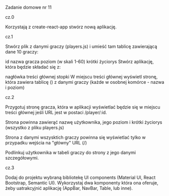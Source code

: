 Zadanie domowe nr 11

cz.0

Korzystają z create-react-app stwórz nową aplikację.

cz.1

Stwórz plik z danymi graczy (players.js) i umieść tam tablicę zawierającą dane 10 graczy:

id
nazwa gracza
poziom (w skali 1-60)
krótki życiorys
Stwórz aplikację, która będzie składać się z:

nagłówka
treści głównej
stopki
W miejscu treści głównej wyświetl stronę, która zawiera tablicę (<table>) z danymi graczy (każde w osobnej komórce - nazwa i poziom)

cz.2

Przygotuj stronę gracza, która w aplikacji wyświetlać będzie się w miejscu treści głównej jeśli URL jest w postaci /player/:id.

Strona powinna zawierąć nazwę użytkownika, jego poziom i krótki życiorys (wszystko z pliku players.js)

Strona z danymi wszysktich graczy powinna się wyświetlać tylko w przypadku wejścia na "główny" URL (/)

Podlinkuj użytkownika w tabeli graczy do strony z jego danymi szczegółowymi.

cz.3

Dodaj do projektu wybraną bibliotekę UI components (Material UI, React Bootstrap, Semantic UI). Wykorzystaj dwa komponenty która ona oferuje, żeby uatrakcyjnić aplikację (AppBar, NavBar, Table, lub inne).
